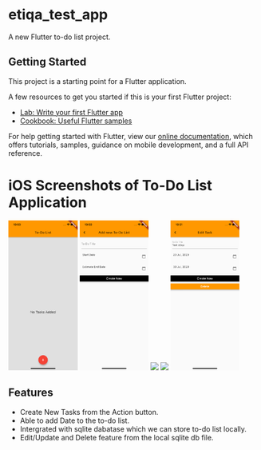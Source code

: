 # etiqa_test_app

A new Flutter to-do list project.

## Getting Started

This project is a starting point for a Flutter application.

A few resources to get you started if this is your first Flutter project:

- [Lab: Write your first Flutter app](https://flutter.dev/docs/get-started/codelab)
- [Cookbook: Useful Flutter samples](https://flutter.dev/docs/cookbook)

For help getting started with Flutter, view our
[online documentation](https://flutter.dev/docs), which offers tutorials,
samples, guidance on mobile development, and a full API reference.

# iOS Screenshots of To-Do List Application

<img src="screenshots/home.png" height="300em" /> <img src="screenshots/addnew.png" height="300em" /> <img src="screenshots/seletdate.png" height="300em" /> <img src="screenshots/succesfully.png" height="300em" /> <img src="screenshots/edittask.png" height="300em" />

## Features
* Create New Tasks from the Action button.
* Able to add Date to the to-do list.
* Intergrated with sqlite dabatase which we can store to-do list locally.
* Edit/Update and Delete feature from the local sqlite db file.